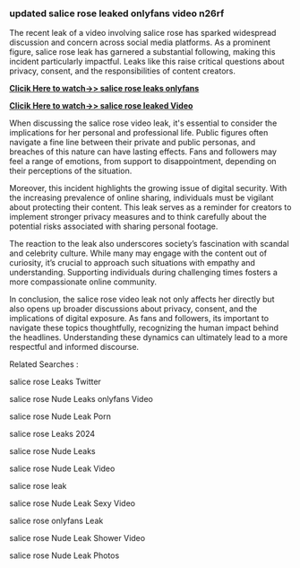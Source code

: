 ### updated salice rose leaked onlyfans video n26rf

The recent leak of a video involving salice rose has sparked widespread discussion and concern across social media platforms. As a prominent figure, salice rose leak has garnered a substantial following, making this incident particularly impactful. Leaks like this raise critical questions about privacy, consent, and the responsibilities of content creators.


**[Clicik Here to watch->> salice rose leaks onlyfans ](http://xxxvd.top)**

**[Clicik Here to watch->> salice rose leaked Video](http://xxxvd.top)**


When discussing the salice rose video leak, it's essential to consider the implications for her personal and professional life. Public figures often navigate a fine line between their private and public personas, and breaches of this nature can have lasting effects. Fans and followers may feel a range of emotions, from support to disappointment, depending on their perceptions of the situation.

Moreover, this incident highlights the growing issue of digital security. With the increasing prevalence of online sharing, individuals must be vigilant about protecting their content. This leak serves as a reminder for creators to implement stronger privacy measures and to think carefully about the potential risks associated with sharing personal footage.

The reaction to the leak also underscores society’s fascination with scandal and celebrity culture. While many may engage with the content out of curiosity, it’s crucial to approach such situations with empathy and understanding. Supporting individuals during challenging times fosters a more compassionate online community.

In conclusion, the salice rose video leak not only affects her directly but also opens up broader discussions about privacy, consent, and the implications of digital exposure. As fans and followers, its important to navigate these topics thoughtfully, recognizing the human impact behind the headlines. Understanding these dynamics can ultimately lead to a more respectful and informed discourse.


Related Searches :

salice rose Leaks Twitter

salice rose Nude Leaks onlyfans Video

salice rose Nude Leak Porn

salice rose Leaks 2024

salice rose Nude Leaks

salice rose Nude Leak  Video

 salice rose leak  

salice rose Nude Leak Sexy Video

salice rose onlyfans Leak 

salice rose Nude Leak Shower Video

salice rose Nude Leak Photos

